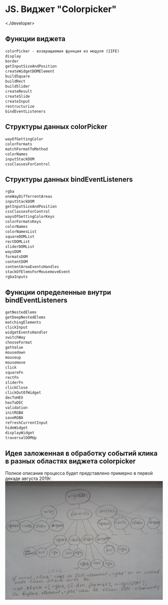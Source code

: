 JS. Виджет "Colorpicker"
========================
<./developer>

Функции виджета
---------------
    colorPicker - возвращаемая функция из модуля (IIFE)
    display
    border
    getInputSizeAndPosition
    createWidgetDOMElement
    buildSquare
    buildRect
    buildSlider
    createResult
    createSlide
    createInput
    restructurize
    bindEventListeners

Структуры данных colorPicker
-------------------------
    wayOfGettingColor
    colorFormats
    matchFormatToMethod
    colorNames
    inputStackDOM
    cssClassesForControl

Структуры данных bindEventListeners
--------------------------
    rgba
    oneWayDifferrentAreas
    inputStackDOM
    getInputSizeAndPosition
    cssClassesForControl
    waysOfGettingColorKeys
    colorFormatsKeys
    colorNames
    colorNamesList
    squareDOMList
    rectDOMList
    sliderDOMList
    waysDOM
    formatsDOM
    contentDOM
    contentAreaEventsHandles
    stackOfElemsForMousemoveEvent
    rgbaInputs

Функции определенные внутри bindEventListeners
--------------------------
    getNestedElems
    getDeepNestedElems
    matchingElements
    clickInput
    widgetEventsHandler
    switchWay
    chooseFormat
    getValue
    mousedown
    mouseup
    mousemove
    click
    squareFn
    rectFn
    sliderFn
    clickClose
    clickOutOfWidget
    decToHEX
    hexToDEC
    validation
    initRGBA
    saveRGBA
    refreshCurrentInput
    hideWidget
    displayWidget
    traversalDOMUp


Идея заложенная в обработку событий клика в разных областях виджета colorpicker
-------------------------------------------------------------------------------

Полное описание процесса будет представлено примерно в первой декаде августа 2019г.
![DOM-дерево виджета](../../img/IMG_20190725_194412.jpg)